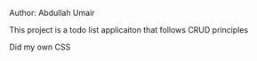 Author: Abdullah Umair

This project is a todo list applicaiton that follows CRUD principles



Did my own CSS

